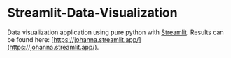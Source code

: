 # Streamlit-Data-Visualization
Data visualization application using pure python with [Streamlit](https://streamlit.io/cloud). Results can be found here: [https://johanna.streamlit.app/](https://johanna.streamlit.app/). 